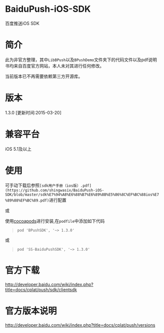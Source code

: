 # BaiduPush-iOS-SDK
百度推送iOS SDK

# 简介
此为非官方整理，其中`LibBPush`以及`BPushDemo`文件夹下的代码文件以及pdf说明书均来自百度官方网站，本人未对其进行任何修改。

当前版本已不再需要依赖第三方开源库。

# 版本
1.3.0 [更新时间:2015-03-20]

# 兼容平台
iOS 5.1及以上

# 使用
可手动下载后参照`[sdk用户手册（ios版）.pdf](https://github.com/shingwasix/BaiduPush-iOS-SDK/blob/master/sdk%E7%94%A8%E6%88%B7%E6%89%8B%E5%86%8C%EF%BC%88ios%E7%89%88%EF%BC%89.pdf)`进行配置

或

使用[cocoapods](http://cocoapods.org/)进行安装,在`podfile`中添加如下代码

> `pod 'BPushSDK', '~> 1.3.0'`

或

> `pod 'SS-BaiduPushSDK', '~> 1.3.0'`

# 官方下载
http://developer.baidu.com/wiki/index.php?title=docs/cplat/push/sdk/clientsdk

# 官方版本说明
http://developer.baidu.com/wiki/index.php?title=docs/cplat/push/versions

